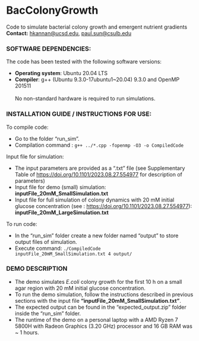 # BacColonyGrowth
Code to simulate bacterial colony growth and emergent nutrient gradients  
**Contact:** hkannan@ucsd.edu, paul.sun@csulb.edu

### SOFTWARE DEPENDENCIES:  
The code has been tested with the following software versions:  
+	**Operating system**: Ubuntu 20.04 LTS  
+ **Compiler**: g++ (Ubuntu 9.3.0-17ubuntu1~20.04) 9.3.0 and OpenMP 201511   <br/><br/>
No non-standard hardware is required to run simulations.  

### INSTALLATION GUIDE / INSTRUCTIONS FOR USE:
To compile code:
+ Go to the folder “run_sim”.
+ Compilation command : ```g++ ../*.cpp -fopenmp -O3 -o CompiledCode```

Input file for simulation:
+	The input parameters are provided as a “.txt” file (see Supplementary Table of https://doi.org/10.1101/2023.08.27.554977 for description of parameters)
+ Input file for demo (small) simulation: **inputFile_20mM_SmallSimulation.txt**
+ Input file for full simulation of colony dynamics with 20 mM initial glucose concentration (see : https://doi.org/10.1101/2023.08.27.554977):     **inputFile_20mM_LargeSimulation.txt**

To run code:  
+ In the “run_sim” folder create a new folder named “output” to store output files of simulation.  
+ Execute command: ```./CompiledCode inputFile_20mM_SmallSimulation.txt 4 output/```
  
### DEMO DESCRIPTION
+	The demo simulates *E.coli* colony growth for the first 10 h on a small agar region with 20 mM initial glucose concentration.
+	To run the demo simulation, follow the instructions described in previous sections with the input file **“inputFile_20mM_SmallSimulation.txt”**.
+	The expected output can be found in the “expected_output.zip” folder inside the “run_sim” folder. 
+	The runtime of the demo on a personal laptop with a AMD Ryzen 7 5800H with Radeon Graphics (3.20 GHz) processor and 16 GB RAM was ~ 1 hours. 

